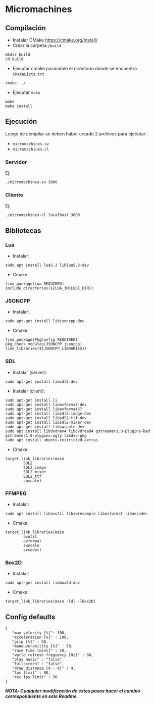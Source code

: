 # Micromachines

## Compilación
- Instalar CMake https://cmake.org/install/
- Crear la carpeta `/build`
```
mkdir build
cd build
```
- Ejecutar cmake pasándole el directorio donde se encuentra `CMakeLists.txt`
```
cmake ../
```
- Ejecutar `make`
```
make
make install
```

## Ejecución
Luego de compilar se deben haber creado 2 archivos para ejecutar:
- `micromachines-sv`
- `micromachines-cl`

### Servidor
Ej:
```
./micromachines-sv 3000
```

### Cliente
Ej:
```
./micromachines-cl localhost 3000
```

## Bibliotecas
### Lua
* Instalar:
```
sudo apt install lua5.3 liblua5.3-dev
```
* Cmake:
```
find_package(Lua REQUIRED)
include_directories(${LUA_INCLUDE_DIR})

```

### JSONCPP
* Instalar:
```
sudo apt-get install libjsoncpp-dev
```
* Cmake:
```
find_package(PkgConfig REQUIRED)
pkg_check_modules(JSONCPP jsoncpp)
link_libraries(${JSONCPP_LIBRARIES})
```

### SDL
* Instalar (server):
```
sudo apt-get install libsdl2-dev
```

* Instalar (client):
```
sudo apt-get install li
sudo apt-get install libavformat-dev
sudo apt-get install libavformat57
sudo apt-get install libsdl2-image-dev
sudo apt-get install libsdl2-ttf-dev
sudo apt-get install libsdl2-mixer-dev
sudo apt-get install libswscale-dev
sudo apt install libdvdnav4 libdvdread4 gstreamer1.0-plugins-bad gstreamer1.0-plugins-ugly libdvd-pkg
sudo apt install ubuntu-restricted-extras
```

* Cmake:
```
target_link_libraries(main
        SDL2
        SDL2_image
        SDL2_mixer
        SDL2_ttf
        swscale)
```

### FFMPEG
* Instalar:
```
sudo apt install libavutil libswresample libavformat libavcodec
```

* Cmake:
```
target_link_libraries(main
        avutil
        avformat
        swscale
        avcodec)
```

### Box2D
* Instalar:
```
sudo apt-get install libbox2d-dev
```

* Cmake:
```
target_link_libraries(main -ldl -lBox2D)
```

## Config defaults
```
{
   "max velocity [%]": 100,
   "acceleration [%]" : 100,
   "grip [%]" : 50,
   "maneuverability [%]" : 50,
   "race time [mins]" : 10,
   "world refresh frequency [Hz]" : 60,
   "play music" : "false",
   "fullscreen" : "false",
   "draw distance [4 - 8]" : 4,
   "fps limit" : 60,
   "rec fps limit" : 30
}
```

***NOTA: Cualquier modificación de estos pasos hacer el cambio correspondiente en este Readme.***
